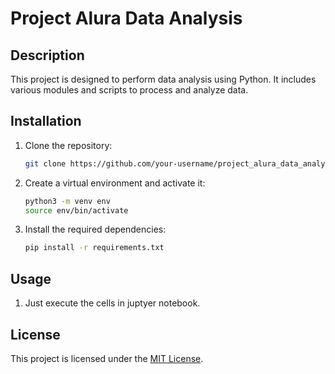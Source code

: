 # Project Alura Data Analysis

## Description
This project is designed to perform data analysis using Python. It includes various modules and scripts to process and analyze data.

## Installation
1. Clone the repository:
    ```bash
    git clone https://github.com/your-username/project_alura_data_analysis.git
    ```

2. Create a virtual environment and activate it:
    ```bash
    python3 -m venv env
    source env/bin/activate
    ```

3. Install the required dependencies:
    ```bash
    pip install -r requirements.txt
    ```

## Usage
1. Just execute the cells in juptyer notebook.

## License
This project is licensed under the [MIT License](LICENSE).